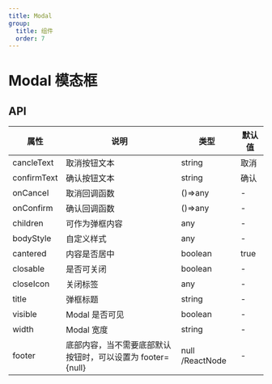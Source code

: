 ```yaml
---
title: Modal
group:
  title: 组件
  order: 7
---
```


# Modal 模态框

<code src="./demo/basic.tsx"></code>

## API

| 属性        | 说明                                                       | 类型            | 默认值 |
| ----------- | ---------------------------------------------------------- | --------------- | ------ |
| cancleText  | 取消按钮文本                                               | string          | 取消   |
| confirmText | 确认按钮文本                                               | string          | 确认   |
| onCancel    | 取消回调函数                                               | ()=>any         | -      |
| onConfirm   | 确认回调函数                                               | ()=>any         | -      |
| children    | 可作为弹框内容                                             | any             | -      |
| bodyStyle   | 自定义样式                                                 | any             | -      |
| cantered    | 内容是否居中                                               | boolean         | true   |
| closable    | 是否可关闭                                                 | boolean         | -      |
| closeIcon   | 关闭标签                                                   | any             | -      |
| title       | 弹框标题                                                   | string          | -      |
| visible     | Modal 是否可见                                             | boolean         | -      |
| width       | Modal 宽度                                                 | string          | -      |
| footer      | 底部内容，当不需要底部默认按钮时，可以设置为 footer={null} | null /ReactNode | -      |

